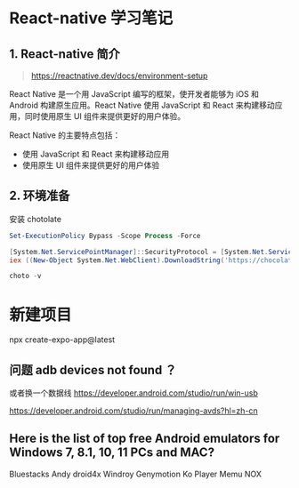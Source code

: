 # React-native 学习笔记

## 1. React-native 简介

> https://reactnative.dev/docs/environment-setup

React Native 是一个用 JavaScript 编写的框架，使开发者能够为 iOS 和 Android 构建原生应用。React Native 使用 JavaScript 和 React 来构建移动应用，同时使用原生 UI 组件来提供更好的用户体验。

React Native 的主要特点包括：

- 使用 JavaScript 和 React 来构建移动应用
- 使用原生 UI 组件来提供更好的用户体验

## 2. 环境准备

安装 chotolate 

``` powershell 下执行
Set-ExecutionPolicy Bypass -Scope Process -Force

[System.Net.ServicePointManager]::SecurityProtocol = [System.Net.ServicePointManager]::SecurityProtocol -bor 3072
iex ((New-Object System.Net.WebClient).DownloadString('https://chocolatey.org/install.ps1'))

choto -v
```

# 新建项目
npx create-expo-app@latest

## 问题 adb devices not found ？
或者换一个数据线 
https://developer.android.com/studio/run/win-usb 


https://developer.android.com/studio/run/managing-avds?hl=zh-cn

## Here is the list of top free Android emulators for Windows 7, 8.1, 10, 11 PCs and MAC?

Bluestacks
Andy
droid4x
Windroy
Genymotion
Ko Player
Memu
NOX


